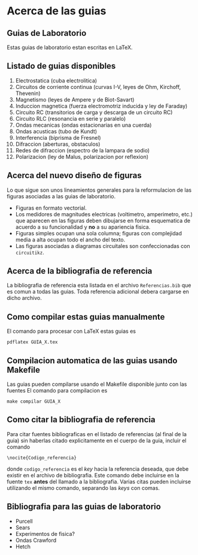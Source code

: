 Acerca de las guias
===================

Guias de Laboratorio
--------------------
Estas guias de laboratorio estan escritas en LaTeX. 

Listado de guias disponibles
----------------------------

1. Electrostatica (cuba electrolitica)
1. Circuitos de corriente continua (curvas I-V, leyes de Ohm, Kirchoff, 
    Thevenin)
1. Magnetismo (leyes de Ampere y de Biot-Savart)
1. Induccion magnetica (fuerza electromotriz inducida y ley de Faraday)
1. Circuito RC (transitorios de carga y descarga de un circuito RC)
1. Circuito RLC (resonancia en serie y paralelo)
1. Ondas mecanicas (ondas estacionarias en una cuerda)
1. Ondas acusticas (tubo de Kundt)
1. Interferencia (biprisma de Fresnel)
1. Difraccion (aberturas, obstaculos)
1. Redes de difraccion (espectro de la lampara de sodio)
1. Polarizacion (ley de Malus, polarizacion por reflexion)


Acerca del nuevo diseño de figuras
----------------------------------
Lo que sigue son unos lineamientos generales para la reformulacion de las
figuras asociadas a las guias de laboratorio.

- Figuras en formato vectorial.
- Los medidores de magnitudes electricas (voltimetro, amperimetro, etc.)
  que aparecen en las figuras deben dibujarse en forma esquematica de acuerdo
  a su funcionalidad y **no** a su apariencia fisica. 
- Figuras simples ocupan una sola columna; figuras con complejidad media a alta
  ocupan todo el ancho del texto.
- Las figuras asociadas a diagramas circuitales son confeccionadas con
  `circuitikz`.

Acerca de la bibliografia de referencia
---------------------------------------

La bibliografia de referencia esta listada en el archivo `Referencias.bib` que 
es comun a todas las guias. Toda referencia adicional debera cargarse en dicho 
archivo.


Como compilar estas guias manualmente
-------------------------------------

El comando para procesar con LaTeX estas guias es

    pdflatex GUIA_X.tex

Compilacion automatica de las guias usando Makefile
---------------------------------------------------

Las guias pueden compilarse usando el Makefile disponible junto con las fuentes
El comando para compilacion es

    make compilar GUIA_X

Como citar la bibliografia de referencia
----------------------------------------

Para citar fuentes bibliograficas en el listado de referencias (al final de 
la guia) sin haberlas citado explicitamente en el cuerpo de la guia, incluir
el comando

    \nocite{Codigo_referencia}

donde `codigo_referencia` es el *key* hacia la referencia deseada, que debe
existir en el archivo de bibliografia. Este comando debe incluirse en la 
fuente `tex` **antes** del llamado a la bibliografia. Varias citas pueden
incluirse utilizando el mismo comando, separando las *keys* con comas. 

Bibliografia para las guias de laboratorio
------------------------------------------
- Purcell
- Sears
- Experimentos de fisica?
- Ondas Crawford
- Hetch




